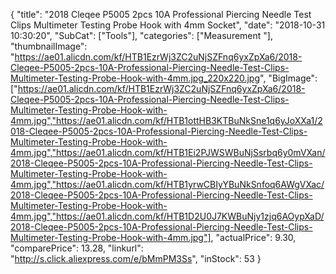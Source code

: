 {
	"title": "2018 Cleqee P5005 2pcs 10A Professional Piercing Needle Test Clips Multimeter Testing Probe Hook with 4mm Socket",
	"date": "2018-10-31 10:30:20",
	"SubCat": ["Tools"],
	"categories": ["Measurement "],
	"thumbnailImage": "https://ae01.alicdn.com/kf/HTB1EzrWj3ZC2uNjSZFnq6yxZpXa6/2018-Cleqee-P5005-2pcs-10A-Professional-Piercing-Needle-Test-Clips-Multimeter-Testing-Probe-Hook-with-4mm.jpg_220x220.jpg",
	"BigImage": ["https://ae01.alicdn.com/kf/HTB1EzrWj3ZC2uNjSZFnq6yxZpXa6/2018-Cleqee-P5005-2pcs-10A-Professional-Piercing-Needle-Test-Clips-Multimeter-Testing-Probe-Hook-with-4mm.jpg","https://ae01.alicdn.com/kf/HTB1ottHB3KTBuNkSne1q6yJoXXa1/2018-Cleqee-P5005-2pcs-10A-Professional-Piercing-Needle-Test-Clips-Multimeter-Testing-Probe-Hook-with-4mm.jpg","https://ae01.alicdn.com/kf/HTB1Ei2PJWSWBuNjSsrbq6y0mVXan/2018-Cleqee-P5005-2pcs-10A-Professional-Piercing-Needle-Test-Clips-Multimeter-Testing-Probe-Hook-with-4mm.jpg","https://ae01.alicdn.com/kf/HTB1yrwCBIyYBuNkSnfoq6AWgVXac/2018-Cleqee-P5005-2pcs-10A-Professional-Piercing-Needle-Test-Clips-Multimeter-Testing-Probe-Hook-with-4mm.jpg","https://ae01.alicdn.com/kf/HTB1D2U0J7KWBuNjy1zjq6AOypXaD/2018-Cleqee-P5005-2pcs-10A-Professional-Piercing-Needle-Test-Clips-Multimeter-Testing-Probe-Hook-with-4mm.jpg"],
	"actualPrice": 9.30,
	"comparePrice": 13.28,
	"linkurl": "http://s.click.aliexpress.com/e/bMmPM3Ss",
	"inStock": 53
}
